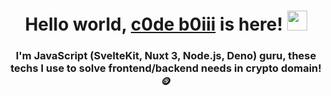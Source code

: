 <h1 align="center">Hello world, <a href="https://c0deb0iii.github.io/rsschool-cv" target="_blank">c0de b0iii</a> is here! 
<img src="https://github.com/blackcater/blackcater/raw/main/images/Hi.gif" height="32"/></h1>
<h3 align="center">I'm JavaScript (SvelteKit, Nuxt 3, Node.js, Deno) guru, these techs I use to solve frontend/backend needs in crypto domain!🪙</h3>

<!--
**c0deb0iii/c0deb0iii** is a ✨ _special_ ✨ repository because its `README.md` (this file) appears on your GitHub profile.

Here are some ideas to get you started:

- 🔭 I’m currently working on ...
- 🌱 I’m currently learning ...
- 👯 I’m looking to collaborate on ...
- 🤔 I’m looking for help with ...
- 💬 Ask me about ...
- 📫 How to reach me: ...
- 😄 Pronouns: ...
- ⚡ Fun fact: ...
-->
